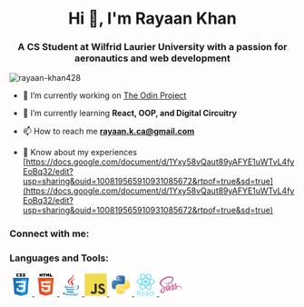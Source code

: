 <h1 align="center">Hi 👋, I'm Rayaan Khan</h1>
<h3 align="center">A CS Student at Wilfrid Laurier University with a passion for aeronautics and web development</h3>

<p align="left"> <img src="https://komarev.com/ghpvc/?username=rayaan-khan428&label=Profile%20views&color=0e75b6&style=flat" alt="rayaan-khan428" /> </p>

- 🔭 I’m currently working on [The Odin Project](https://www.theodinproject.com/)

- 🌱 I’m currently learning **React, OOP, and Digital Circuitry**

- 📫 How to reach me **rayaan.k.ca@gmail.com**

- 📄 Know about my experiences [https://docs.google.com/document/d/1Yxy58vQaut89yAFYE1uWTvL4fyEoBq32/edit?usp=sharing&ouid=100819565910931085672&rtpof=true&sd=true](https://docs.google.com/document/d/1Yxy58vQaut89yAFYE1uWTvL4fyEoBq32/edit?usp=sharing&ouid=100819565910931085672&rtpof=true&sd=true)

<h3 align="left">Connect with me:</h3>
<p align="left">
</p>

<h3 align="left">Languages and Tools:</h3>
<p align="left"> <a href="https://www.w3schools.com/css/" target="_blank" rel="noreferrer"> <img src="https://raw.githubusercontent.com/devicons/devicon/master/icons/css3/css3-original-wordmark.svg" alt="css3" width="40" height="40"/> </a> <a href="https://www.w3.org/html/" target="_blank" rel="noreferrer"> <img src="https://raw.githubusercontent.com/devicons/devicon/master/icons/html5/html5-original-wordmark.svg" alt="html5" width="40" height="40"/> </a> <a href="https://www.java.com" target="_blank" rel="noreferrer"> <img src="https://raw.githubusercontent.com/devicons/devicon/master/icons/java/java-original.svg" alt="java" width="40" height="40"/> </a> <a href="https://developer.mozilla.org/en-US/docs/Web/JavaScript" target="_blank" rel="noreferrer"> <img src="https://raw.githubusercontent.com/devicons/devicon/master/icons/javascript/javascript-original.svg" alt="javascript" width="40" height="40"/> </a> <a href="https://www.python.org" target="_blank" rel="noreferrer"> <img src="https://raw.githubusercontent.com/devicons/devicon/master/icons/python/python-original.svg" alt="python" width="40" height="40"/> </a> <a href="https://reactjs.org/" target="_blank" rel="noreferrer"> <img src="https://raw.githubusercontent.com/devicons/devicon/master/icons/react/react-original-wordmark.svg" alt="react" width="40" height="40"/> </a> <a href="https://sass-lang.com" target="_blank" rel="noreferrer"> <img src="https://raw.githubusercontent.com/devicons/devicon/master/icons/sass/sass-original.svg" alt="sass" width="40" height="40"/> </a> </p>

<!---
Rayaan-khan428/Rayaan-khan428 is a ✨ special ✨ repository because its `README.md` (this file) appears on your GitHub profile.
You can click the Preview link to take a look at your changes.
--->
